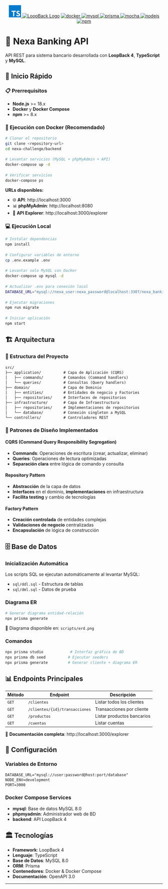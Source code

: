 <p align="center">
<a href="https://www.typescriptlang.org/" target="_blank" rel="noreferrer">
    <img src="https://raw.githubusercontent.com/devicons/devicon/master/icons/typescript/typescript-original.svg" alt="typescript" width="40" height="40"/>
  </a>
  <a href="https://loopback.io/" target="blank"><img src="https://raw.githubusercontent.com/gilbarbara/logos/de2c1f96ff6e74ea7ea979b43202e8d4b863c655/logos/loopback-icon.svg" width="40" alt="LoopBack Logo" /></a>
  <a href="https://www.docker.com/" target="_blank" rel="noreferrer">
    <img src="https://www.vectorlogo.zone/logos/docker/docker-icon.svg" alt="docker" width="50" height="50"/>
  </a>
  <a href="https://www.mysql.com/" target="_blank" rel="noreferrer">
    <img src="https://www.vectorlogo.zone/logos/mysql/mysql-icon.svg" alt="mysql" width="40" height="40"/>
  </a>
  <a href="https://www.prisma.io/" target="_blank" rel="noreferrer">
    <img src="https://cdn.worldvectorlogo.com/logos/prisma-3.svg" alt="prisma" width="40" height="40"/>
  </a>
  <a href="https://mochajs.org/" target="_blank" rel="noreferrer">
    <img src="https://www.vectorlogo.zone/logos/mochajs/mochajs-icon.svg" alt="mocha" width="40" height="40"/>
  </a>
  <a href="https://nodejs.org/en" target="_blank" rel="noreferrer">
    <img src="https://upload.vectorlogo.zone/logos/nodejs/images/eca9ff97-5734-46c4-b8a1-621819eaeaa9.svg" alt="nodejs" width="50" height="50"/>
  </a>
  <a href="https://www.npmjs.com/" target="_blank" rel="noreferrer">
    <img src="https://www.vectorlogo.zone/logos/npmjs/npmjs-ar21.svg" alt="npm" width="60" height="40"/>
  </a> 
</p>

# 🏦 Nexa Banking API

API REST para sistema bancario desarrollada con **LoopBack 4**, **TypeScript** y **MySQL**.

## 🚀 Inicio Rápido

### 📋 Prerrequisitos

- **Node.js** >= 18.x
- **Docker** y **Docker Compose**
- **npm** >= 8.x

### 🐳 Ejecución con Docker (Recomendado)

```bash
# Clonar el repositorio
git clone <repository-url>
cd nexa-challenge/backend

# Levantar servicios (MySQL + phpMyAdmin + API)
docker-compose up -d

# Verificar servicios
docker-compose ps
```

**URLs disponibles:**

- 🌐 **API**: http://localhost:3000
- 📊 **phpMyAdmin**: http://localhost:8080
- 📖 **API Explorer**: http://localhost:3000/explorer

### 💻 Ejecución Local

```bash
# Instalar dependencias
npm install

# Configurar variables de entorno
cp .env.example .env

# Levantar solo MySQL con Docker
docker-compose up mysql -d

# Actualizar .env para conexión local
DATABASE_URL="mysql://nexa_user:nexa_password@localhost:3307/nexa_banking"

# Ejecutar migraciones
npm run migrate

# Iniciar aplicación
npm start
```

## 🏗️ Arquitectura

### 📁 Estructura del Proyecto

```
src/
├── application/          # Capa de Aplicación (CQRS)
│   ├── commands/         # Comandos (Command handlers)
│   └── queries/          # Consultas (Query handlers)
├── domain/               # Capa de Dominio
│   ├── entities/         # Entidades de negocio y Factories
│   ├── repositories/     # Interfaces de repositorios
├── infrastructure/       # Capa de Infraestructura
│   ├── repositories/     # Implementaciones de repositorios
│   └── database/         # Conexión singleton a MySQL
└── controllers/          # Controladores REST
```

### 🎯 Patrones de Diseño Implementados

#### **CQRS (Command Query Responsibility Segregation)**

- **Commands**: Operaciones de escritura (crear, actualizar, eliminar)
- **Queries**: Operaciones de lectura optimizadas
- **Separación clara** entre lógica de comando y consulta

#### **Repository Pattern**

- **Abstracción** de la capa de datos
- **Interfaces** en el dominio, **implementaciones** en infraestructura
- **Facilita testing** y cambio de tecnologías

#### **Factory Pattern**

- **Creación controlada** de entidades complejas
- **Validaciones de negocio** centralizadas
- **Encapsulación** de lógica de construcción

## 🗄️ Base de Datos

### **Inicialización Automática**

Los scripts SQL se ejecutan automáticamente al levantar MySQL:

- `sql/ddl.sql` - Estructura de tablas
- `sql/dml.sql` - Datos de prueba

### **Diagrama ER**

```bash
# Generar diagrama entidad-relación
npx prisma generate
```

📄 Diagrama disponible en: `scripts/erd.png`

### **Comandos**

```bash
npx prisma studio            # Interfaz gráfica de BD
npx prisma db seed          # Ejecutar seeders
npx prisma generate         # Generar cliente + diagrama ER
```

## 📊 Endpoints Principales

| Método | Endpoint                       | Descripción                |
| ------ | ------------------------------ | -------------------------- |
| `GET`  | `/clientes`                    | Listar todos los clientes  |
| `GET`  | `/clientes/{id}/transacciones` | Transacciones por cliente  |
| `GET`  | `/productos`                   | Listar productos bancarios |
| `GET`  | `/cuentas`                     | Listar cuentas             |

📖 **Documentación completa**: http://localhost:3000/explorer

## 🔧 Configuración

### **Variables de Entorno**

```env
DATABASE_URL="mysql://user:password@host:port/database"
NODE_ENV=development
PORT=3000
```

### **Docker Compose Services**

- **mysql**: Base de datos MySQL 8.0
- **phpmyadmin**: Administrador web de BD
- **backend**: API LoopBack 4

## 🏛️ Tecnologías

- **Framework**: LoopBack 4
- **Lenguaje**: TypeScript
- **Base de Datos**: MySQL 8.0
- **ORM**: Prisma
- **Contenedores**: Docker & Docker Compose
- **Documentación**: OpenAPI 3.0

---
